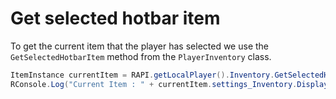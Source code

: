 # Get selected hotbar item

To get the current item that the player has selected we use the `GetSelectedHotbarItem` method from the `PlayerInventory` class.

```csharp
ItemInstance currentItem = RAPI.getLocalPlayer().Inventory.GetSelectedHotbarItem();
RConsole.Log("Current Item : " + currentItem.settings_Inventory.DisplayName);
```

